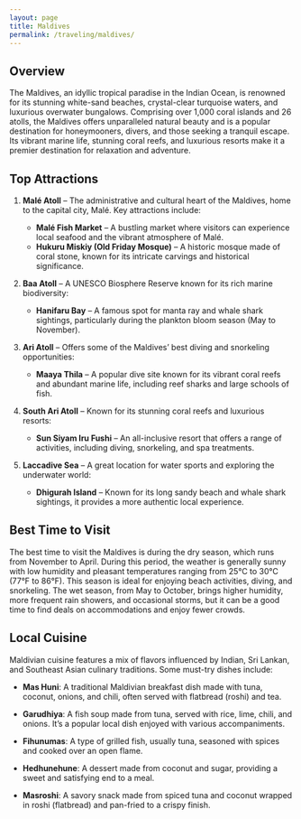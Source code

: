 ```yaml
---
layout: page
title: Maldives
permalink: /traveling/maldives/
---
```


## Overview
The Maldives, an idyllic tropical paradise in the Indian Ocean, is renowned for its stunning white-sand beaches, crystal-clear turquoise waters, and luxurious overwater bungalows. Comprising over 1,000 coral islands and 26 atolls, the Maldives offers unparalleled natural beauty and is a popular destination for honeymooners, divers, and those seeking a tranquil escape. Its vibrant marine life, stunning coral reefs, and luxurious resorts make it a premier destination for relaxation and adventure.

## Top Attractions
1. **Malé Atoll** – The administrative and cultural heart of the Maldives, home to the capital city, Malé. Key attractions include:
   - **Malé Fish Market** – A bustling market where visitors can experience local seafood and the vibrant atmosphere of Malé.
   - **Hukuru Miskiy (Old Friday Mosque)** – A historic mosque made of coral stone, known for its intricate carvings and historical significance.

2. **Baa Atoll** – A UNESCO Biosphere Reserve known for its rich marine biodiversity:
   - **Hanifaru Bay** – A famous spot for manta ray and whale shark sightings, particularly during the plankton bloom season (May to November).

3. **Ari Atoll** – Offers some of the Maldives’ best diving and snorkeling opportunities:
   - **Maaya Thila** – A popular dive site known for its vibrant coral reefs and abundant marine life, including reef sharks and large schools of fish.

4. **South Ari Atoll** – Known for its stunning coral reefs and luxurious resorts:
   - **Sun Siyam Iru Fushi** – An all-inclusive resort that offers a range of activities, including diving, snorkeling, and spa treatments.

5. **Laccadive Sea** – A great location for water sports and exploring the underwater world:
   - **Dhigurah Island** – Known for its long sandy beach and whale shark sightings, it provides a more authentic local experience.

## Best Time to Visit
The best time to visit the Maldives is during the dry season, which runs from November to April. During this period, the weather is generally sunny with low humidity and pleasant temperatures ranging from 25°C to 30°C (77°F to 86°F). This season is ideal for enjoying beach activities, diving, and snorkeling. The wet season, from May to October, brings higher humidity, more frequent rain showers, and occasional storms, but it can be a good time to find deals on accommodations and enjoy fewer crowds.

## Local Cuisine
Maldivian cuisine features a mix of flavors influenced by Indian, Sri Lankan, and Southeast Asian culinary traditions. Some must-try dishes include:

- **Mas Huni**: A traditional Maldivian breakfast dish made with tuna, coconut, onions, and chili, often served with flatbread (roshi) and tea.

- **Garudhiya**: A fish soup made from tuna, served with rice, lime, chili, and onions. It’s a popular local dish enjoyed with various accompaniments.

- **Fihunumas**: A type of grilled fish, usually tuna, seasoned with spices and cooked over an open flame.

- **Hedhunehune**: A dessert made from coconut and sugar, providing a sweet and satisfying end to a meal.

- **Masroshi**: A savory snack made from spiced tuna and coconut wrapped in roshi (flatbread) and pan-fried to a crispy finish.

